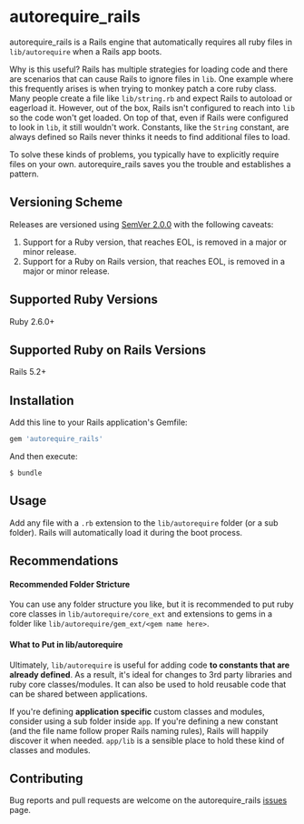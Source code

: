 # autorequire_rails

autorequire_rails is a Rails engine that automatically requires all ruby files in `lib/autorequire` when a Rails app boots.

Why is this useful? Rails has multiple strategies for loading code and there are scenarios that can cause Rails to ignore files in `lib`. One example where this frequently arises is when trying to monkey patch a core ruby class. Many people create a file like `lib/string.rb` and expect Rails to autoload or eagerload it. However, out of the box, Rails isn't configured to reach into `lib` so the code won't get loaded. On top of that, even if Rails were configured to look in `lib`, it still wouldn't work. Constants, like the `String` constant, are always defined so Rails never thinks it needs to find additional files to load.

To solve these kinds of problems, you typically have to explicitly require files on your own. autorequire_rails saves you the trouble and establishes a pattern.

## Versioning Scheme

Releases are versioned using [SemVer 2.0.0](https://semver.org/spec/v2.0.0.html) with the following caveats:

1. Support for a Ruby version, that reaches EOL, is removed in a major or minor release.
1. Support for a Ruby on Rails version, that reaches EOL, is removed in a major or minor release.

## Supported Ruby Versions

Ruby 2.6.0+ 

## Supported Ruby on Rails Versions

Rails 5.2+

## Installation

Add this line to your Rails application's Gemfile:

```ruby
gem 'autorequire_rails'
```

And then execute:

    $ bundle

## Usage

Add any file with a `.rb` extension to the `lib/autorequire` folder (or a sub folder). Rails will automatically load it during the boot process.

## Recommendations

#### Recommended Folder Stricture

You can use any folder structure you like, but it is recommended to put ruby core classes in `lib/autorequire/core_ext` and extensions to gems in a folder like `lib/autorequire/gem_ext/<gem name here>`.

#### What to Put in lib/autorequire

Ultimately, `lib/autorequire` is useful for adding code **to constants that are already defined**. As a result, it's ideal for changes to 3rd party libraries and ruby core classes/modules. It can also be used to hold reusable code that can be shared between applications.

If you're defining **application specific** custom classes and modules, consider using a sub folder inside `app`. If you're defining a new constant (and the file name follow proper Rails naming rules), Rails will happily discover it when needed. `app/lib` is a sensible place to hold these kind of classes and modules.

## Contributing

Bug reports and pull requests are welcome on the autorequire_rails [issues](https://github.com/roberts1000/autorequire_rails/issues) page.

